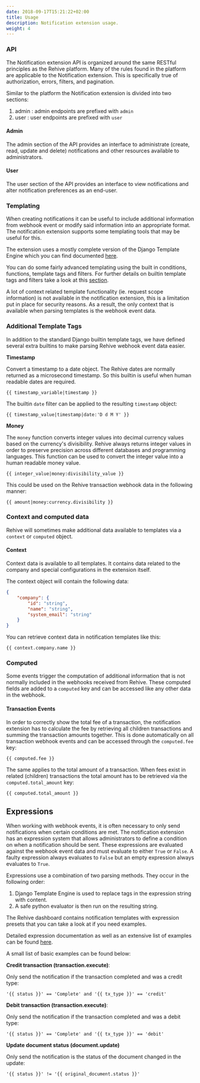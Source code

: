 ```yaml
---
date: 2018-09-17T15:21:22+02:00
title: Usage
description: Notification extension usage.
weight: 4
---
```


### API

The Notification extension API is organized around the same RESTful principles as the Rehive platform. Many of the rules found in the platform are applicable to the Notification extension. This is  specifically true of authorization, errors, filters, and pagination.

Similar to the platform the Notification extension is divided into two sections:

1. admin : admin endpoints are prefixed with `admin`
2. user : user endpoints are prefixed with `user`

#### Admin

The admin section of the API provides an interface to administrate (create, read, update and delete) notifications and other resources available to administrators.

#### User

The user section of the API provides an interface to view notifications and alter notification preferences as an end-user.

### Templating

When creating notifications it can be useful to include additional information from webhook event or modify said information into an appropriate format. The notification extension supports some templating tools that may be useful for this.

The extension uses a mostly complete version of the Django Template Engine which you can find documented [here](https://docs.djangoproject.com/en/4.0/ref/templates/builtins/).

You can do some fairly advanced templating using the built in conditions, functions, template tags and filters. For further details on builtin template tags and filters take a look at this [section](https://docs.djangoproject.com/en/1.11/ref/templates/builtins/).

<aside class="notice">
A lot of context related template functionality (ie. request scope information) is not available in the notification extension, this is a limitation put in place for security reasons. As a result, the only context that is available when parsing templates is the webhook event data.
</aside>

### Additional Template Tags

In addition to the standard Django builtin template tags, we have defined several extra builtins to make parsing Rehive webhook event data easier.

**Timestamp**

Convert a timestamp to a date object. The Rehive dates are normally returned as a microsecond timestamp. So this builtin is useful when human readable dates are required.

```text
{{ timestamp_variable|timestamp }}
```

The builtin `date` filter can be applied to the resulting `timestamp` object:

```text
{{ timestamp_value|timestamp|date:'D d M Y' }}
```

**Money**

The `money` function converts integer values into decimal currency values based on the currency's divisibility. Rehive always returns integer values in order to preserve precision across different databases and programming languages. This function can be used to convert the integer value into a human readable money value.

```text
{{ integer_value|money:divisibility_value }}
```

This could be used on the Rehive transaction webhook data in the following manner:

```text
{{ amount|money:currency.divisibility }}
```

### Context and computed data

Rehive will sometimes make additional data available to templates via a `context` or `computed` object.

#### Context

Context data is available to all templates. It contains data related to the company and special configurations in the extension itself.

The context object will contain the following data:

```json
{
	"company": {
		"id": "string",
		"name": "string",
		"system_email": "string"
	}
}
```

You can retrieve context data in notification templates like this:

```text
{{ context.company.name }}
```

### Computed

Some events trigger the computation of additional information that is not normally included in the webhooks received from Rehive. These computed fields are added to a `computed` key and can be accessed like any other data in the webhook.

#### Transaction Events

In order to correctly show the total fee of a transaction, the notification extension has to calculate the fee by retrieving all children transactions and summing the transaction amounts together. This is done automatically on all transaction webhook events and can be accessed through the `computed.fee` key:

```text
{{ computed.fee }}
```

The same applies to the total amount of a transaction. When fees exist in related (children) transactions the total amount has to be retrieved via the `computed.total_amount` key:

```text
{{ computed.total_amount }}
```

## Expressions

When working with webhook events, it is often necessary to only send notifications when certain conditions are met. The notification extension has an expression system that allows administrators to define a condition on when a notification should be sent. These expressions are evaluated against the webhook event data and must evaluate to either `True` or `False`. A faulty expression always evaluates to `False` but an empty expression always evaluates to `True`.


Expressions use a combination of two parsing methods. They occur in the following order:
1. Django Template Engine is used to replace tags in the expression string with content.
2. A safe python evaluator is then run on the resulting string.

The Rehive dashboard contains notification templates with expression presets that you can take a look at if you need examples.

<aside class="notice">
Detailed expression documentation as well as an extensive list of examples can be found <a href="https://docs.google.com/document/d/1v44nM51-VaevcMYVkGEL2scI-PpZsUIESxAxLdawxbs/">here</a>.
</aside>

A small list of basic examples can be found below:

**Credit transaction (transaction.execute)**:

Only send the notification if the transaction completed and was a credit type:

```text
'{{ status }}' == 'Complete' and '{{ tx_type }}' == 'credit'
```

**Debit transaction (transaction.execute)**:

Only send the notification if the transaction completed and was a debit type:

```text
'{{ status }}' == 'Complete' and '{{ tx_type }}' == 'debit'
```

**Update document status (document.update)**

Only send the notification is the status of the document changed in the update:

```text
'{{ status }}' != '{{ original_document.status }}'
```
